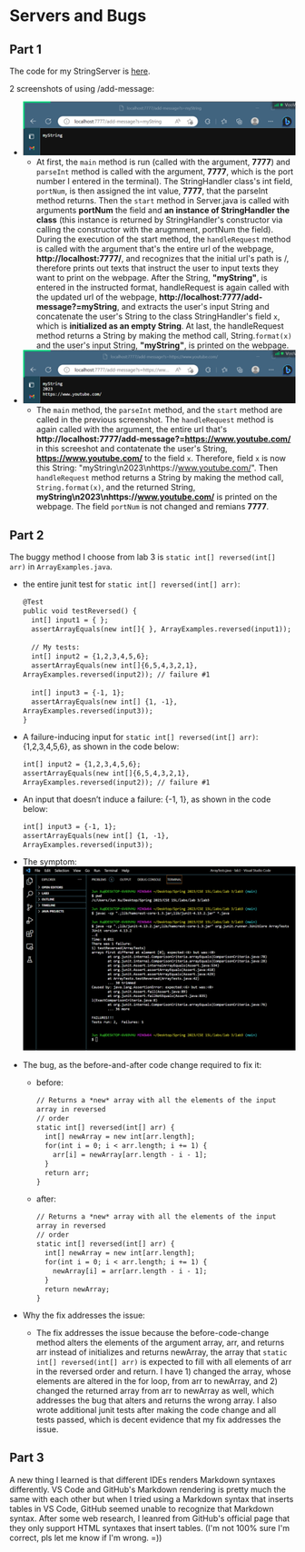 # Servers and Bugs
## Part 1
The code for my StringServer is [here](StringServer.java).

2 screenshots of using /add-message:
- ![myString](myString.png)
  - At first, the `main` method is run (called with the argument, **7777**) and `parseInt` method is called with the argument, **7777**, which is the port number I entered in the terminal). The StringHandler class's int field, `portNum`, is then assigned the int value, **7777**, that the parseInt method returns. Then the `start` method in Server.java is called with arguments **portNum** the field and **an instance of StringHandler the class** (this instance is returned by StringHandler's constructor via calling the constructor with the arugmment, portNum the field). During the execution of the start method, the `handleRequest` method is called with the argument that's the entire url of the webpage, **http://localhost:7777/**, and recognizes that the initial url's path is /, therefore prints out texts that instruct the user to input texts they want to print on the webpage. After the String, **"myString"**, is entered in the instructed format, handleRequest is again called with the updated url of the webpage, **http://localhost:7777/add-message?=myString**, and extracts the user's input String and concatenate the user's String to the class StringHandler's field `x`, which is **initialized as an empty String**. At last, the handleRequest method returns a String by making the method call, String.`format(x)` and the user's input String, **"myString"**, is printed on the webpage.
- ![YouTube](YouTube.png)
  - The `main` method, the `parseInt` method, and the `start` method are called in the previous screenshot. The `handleRequest` method is again called with the argument, the entire url that's **http://localhost:7777/add-message?=https://www.youtube.com/** in this screeshot and contatenate the user's String, **https://www.youtube.com/** to the field `x`. Therefore, field `x` is now this String: "myString\n2023\nhttps://www.youtube.com/". Then `handleRequest` method returns a String by making the method call, `String.format(x)`, and the returned String, **myString\n2023\nhttps://www.youtube.com/** is printed on the webpage. The field `portNum` is not changed and remians **7777**.

## Part 2
The buggy method I choose from lab 3 is `static int[] reversed(int[] arr)` in `ArrayExamples.java`.

- the entire junit test for `static int[] reversed(int[] arr)`:
  ```
  @Test
  public void testReversed() {
    int[] input1 = { };
    assertArrayEquals(new int[]{ }, ArrayExamples.reversed(input1));

    // My tests:
    int[] input2 = {1,2,3,4,5,6};
    assertArrayEquals(new int[]{6,5,4,3,2,1}, ArrayExamples.reversed(input2)); // failure #1
  
    int[] input3 = {-1, 1};
    assertArrayEquals(new int[] {1, -1}, ArrayExamples.reversed(input3));
  }
  ```

- A failure-inducing input for `static int[] reversed(int[] arr)`: {1,2,3,4,5,6}, as shown in the code below:
  ```
  int[] input2 = {1,2,3,4,5,6};
  assertArrayEquals(new int[]{6,5,4,3,2,1}, ArrayExamples.reversed(input2)); // failure #1
  ```
- An input that doesn’t induce a failure: {-1, 1}, as shown in the code below:
  ```
  int[] input3 = {-1, 1};
  assertArrayEquals(new int[] {1, -1}, ArrayExamples.reversed(input3));
  ```
- The symptom:
  ![ArrayExamplesSymptom](ArrayExamplesSymptom.png)
- The bug, as the before-and-after code change required to fix it:
  - before:
    ```
    // Returns a *new* array with all the elements of the input array in reversed 
    // order
    static int[] reversed(int[] arr) {
      int[] newArray = new int[arr.length];
      for(int i = 0; i < arr.length; i += 1) {
        arr[i] = newArray[arr.length - i - 1];
      }
      return arr;
    }
    ```
  - after:
    ```
    // Returns a *new* array with all the elements of the input array in reversed
    // order
    static int[] reversed(int[] arr) {
      int[] newArray = new int[arr.length];
      for(int i = 0; i < arr.length; i += 1) {
        newArray[i] = arr[arr.length - i - 1];
      }
      return newArray;
    }
    ```
- Why the fix addresses the issue:
  - The fix addresses the issue because the before-code-change method alters the elements of the argument array, arr, and returns arr instead of initializes and returns newArray, the array that `static int[] reversed(int[] arr)` is expected to fill with all elements of arr in the reversed order and return. I have 1) changed the array, whose elements are altered in the for loop, from arr to newArray, and 2) changed the returned array from arr to newArray as well, which addresses the bug that alters and returns the wrong array. I also wrote additional junit tests after making the code change and all tests passed, which is decent evidence that my fix addresses the issue.

## Part 3
A new thing I learned is that different IDEs renders Markdown syntaxes differently. VS Code and GitHub's Markdown rendering is pretty much the same with each other but when I tried using a Markdown syntax that inserts tables in VS Code, GitHub seemed unable to recognize that Markdown syntax. After some web research, I leanred from GitHub's official page that they only support HTML syntaxes that insert tables. (I'm not 100% sure I'm correct, pls let me know if I'm wrong. =))